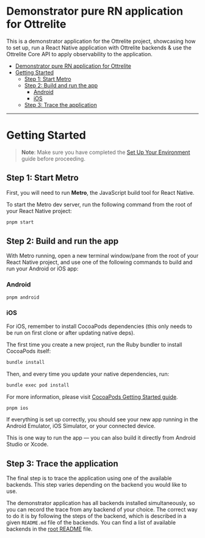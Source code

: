# Demonstrator pure RN application for Ottrelite

This is a demonstrator application for the Ottrelite project, showcasing how to set up, run a React Native application with Ottrelite backends & use the Ottrelite Core API to apply observability to the application.

- [Demonstrator pure RN application for Ottrelite](#demonstrator-pure-rn-application-for-ottrelite)
- [Getting Started](#getting-started)
  - [Step 1: Start Metro](#step-1-start-metro)
  - [Step 2: Build and run the app](#step-2-build-and-run-the-app)
    - [Android](#android)
    - [iOS](#ios)
  - [Step 3: Trace the application](#step-3-trace-the-application)

---

# Getting Started

> **Note**: Make sure you have completed the [Set Up Your Environment](https://reactnative.dev/docs/set-up-your-environment) guide before proceeding.

## Step 1: Start Metro

First, you will need to run **Metro**, the JavaScript build tool for React Native.

To start the Metro dev server, run the following command from the root of your React Native project:

```sh
pnpm start
```

## Step 2: Build and run the app

With Metro running, open a new terminal window/pane from the root of your React Native project, and use one of the following commands to build and run your Android or iOS app:

### Android

```sh
pnpm android
```

### iOS

For iOS, remember to install CocoaPods dependencies (this only needs to be run on first clone or after updating native deps).

The first time you create a new project, run the Ruby bundler to install CocoaPods itself:

```sh
bundle install
```

Then, and every time you update your native dependencies, run:

```sh
bundle exec pod install
```

For more information, please visit [CocoaPods Getting Started guide](https://guides.cocoapods.org/using/getting-started.html).

```sh
pnpm ios
```

If everything is set up correctly, you should see your new app running in the Android Emulator, iOS Simulator, or your connected device.

This is one way to run the app — you can also build it directly from Android Studio or Xcode.

## Step 3: Trace the application

The final step is to trace the application using one of the available backends. This step varies depending on the backend you would like to use.

The demonstrator application has all backends installed simultaneously, so you can record the trace from any backend of your choice. The correct way to do it is by following the steps of the backend, which is described in a given `README.md` file of the backends. You can find a list of available backends in the [root README](../../README.md) file.
